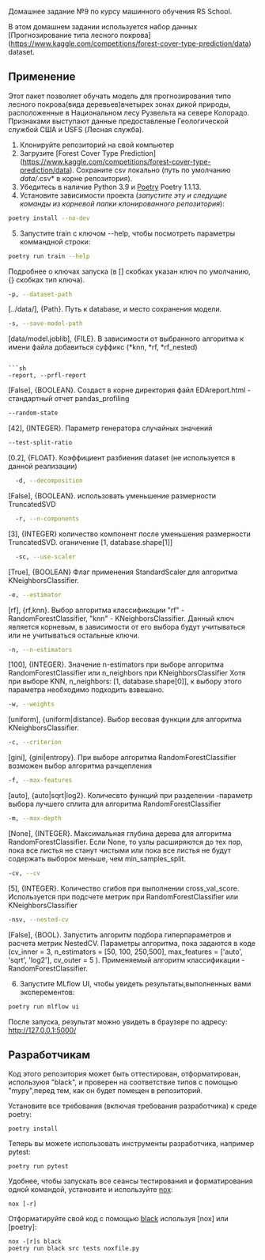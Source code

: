 Домашнее задание №9 по курсу машинного обучения RS School.

В этом домашнем задании используется набор данных [Прогнозирование типа лесного покрова]
(https://www.kaggle.com/competitions/forest-cover-type-prediction/data) dataset.

## Применение
Этот пакет позволяет обучать модель для прогнозирования типо лесного покрова(вида деревьев)вчетырех зонах дикой природы, расположенные в Национальном лесу Рузвельта на севере Колорадо. Признаками выступают данные предоставленые Геологической службой США и USFS (Лесная служба). 


1. Клонируйте репозиторий на свой компьютер
2. Загрузите [Forest Cover Type Prediction] (https://www.kaggle.com/competitions/forest-cover-type-prediction/data). Сохраните csv локально  (путь по умолчанию *data/*.csv* в корне репозитория).
3. Убедитесь в наличие Python 3.9 и [Poetry](https://python-poetry.org/docs/) Poetry 1.1.13.
4. Установите зависимости проекта (*запустите эту и следущие команды из корневой папки клонированного репозитория*):
```sh
poetry install --no-dev
```
5. Запустите train с ключом --help, чтобы посмотреть параметры коммандной строки:
```sh
poetry run train --help
```
Подробнее о ключах запуска (в [] скобках указан ключ по умолчанию, {} скобках тип ключа).

```sh
-p, --dataset-path  
```
[../data/], {Path}. Путь к database,  и место сохранения модели.

```sh
-s, --save-model-path  
```
[data/model.joblib], {FILE}. В зависимости от выбранного алгоритма к имени файла добавиться суффикс (*knn, *rf, *rf_nested)
```

```sh
-report, --prfl-report  
```
[False], {BOOLEAN}. Создаст в корне директория файл EDAreport.html - стандартный отчет pandas_profiling

```sh
--random-state  
```
[42], {INTEGER}. Параметр генератора случайных значений

```sh
--test-split-ratio  
```
[0.2], {FLOAT}. Коэффициент разбиения dataset (не используется в данной реализации)


```sh
  -d, --decomposition
```  
[False], {BOOLEAN}. использовать уменьшение размерности TruncatedSVD

```sh
  -r, --n-components 
```
[3], {INTEGER} количество компонент после уменьшения размерности TruncatedSVD. оганичение [1, database.shape[1]]

```sh
  -sc, --use-scaler 
```
[True], {BOOLEAN} Флаг применения StandardScaler для алгоритма KNeighborsClassifier.

```sh
-e, --estimator
```
[rf], {rf,knn}. Выбор алгоритма классификации "rf" - RandomForestClassifier, "knn" - KNeighborsClassifier. 
Данный ключ является корневым, в зависимости от его выбора будут учитываться или не учитываться остальные ключи.

```sh
-n, --n-estimators
```
[100], {INTEGER}. Значение n-estimators при выборе алгоритма RandomForestClassifier или n_neighbors при KNeighborsClassifier 
Хотя при выборе KNN, n_neighbors: [1, database.shape[0]], к выбору этого параметра необходимо подходить взвешано.

```sh
-w, --weights
```
[uniform], {uniform|distance}. Выбор весовая функции для алгоритма KNeighborsClassifier.

```sh
-с, --criterion
```
[gini], {gini|entropy}. При выборе алгоритма RandomForestClassifier возможен выбор алгоритма рачщепления

```sh
-f, --max-features
```
[auto], {auto|sqrt|log2}. Количесвто функций при разделении -параметр выбора лучшего сплита для алгоритма RandomForestClassifier

```sh
-m, --max-depth
```
[None], {INTEGER}. Максимальная глубина дерева для алгоритма RandomForestClassifier. Если None, то узлы расширяются до тех пор, пока все листья не станут чистыми или пока все листья не будут содержать выборок меньше, чем min_samples_split.

```sh
-cv, --cv
```
[5], {INTEGER}. Количество сгибов при выполнении cross_val_score. Используется при подсчете метрик при RandomForestClassifier или KNeighborsClassifier 

```sh
-nsv, --nested-cv
```
[False], {BOOL}. Запустить алгоритм подбора гиперпараметров и расчета метрик NestedCV. Параметры алгоритма, пока задаются в коде (cv_inner = 3, n_estimators = [50, 100, 250,500], max_features = ['auto', 'sqrt', 'log2'], cv_outer = 5 ). Применяемый алгоритм классификации - RandomForestClassifier. 

6. Запустите MLflow UI, чтобы увидеть результаты,выполненных вами эксперементов:
```sh
poetry run mlflow ui
```
После запуска, результат можно увидеть в браузере по адресу: http://127.0.0.1:5000/


## Разработчикам

Код этого репозитория может быть оттестирован, отформатирован, используюя "black", и проверен на соответствие типов с помощью "mypy",перед тем, как он будет помещен в репозиторий.

Установите все требования (включая требования разработчика) к среде poetry:
```
poetry install
```
Теперь вы можете использовать инструменты разработчика, например pytest:
```
poetry run pytest
```
Удобнее, чтобы запускать все сеансы тестирования и форматирования одной командой, установите и используйте [nox](https://nox.thea.codes/ru/stable/):
```
nox [-r]
```
Отформатируйте свой код с помощью [black](https://github.com/psf/black) используя [nox] или [poetry]:
```
nox -[r]s black
poetry run black src tests noxfile.py
```